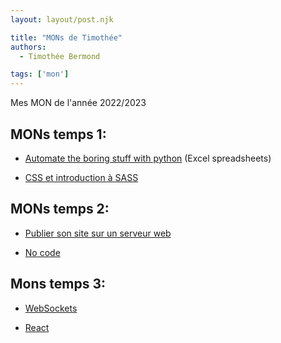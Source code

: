 ```yaml
---
layout: layout/post.njk

title: "MONs de Timothée"
authors:
  - Timothée Bermond

tags: ['mon']
---
```


<!-- début résumé -->
Mes MON de l'année 2022/2023
<!-- fin résumé -->

## MONs temps 1:

- [Automate the boring stuff with python](./Mes_MON/gglAppsScript) (Excel spreadsheets)

- [CSS et introduction à SASS](./Mes_MON/CSS)

## MONs temps 2:

- [Publier son site sur un serveur web](./Mes_MON/ServeurWeb)

- [No code](./Mes_MON/NoCode)

## Mons temps 3:

- [WebSockets](./Mes_MON/WebSockets)

- [React](./Mes_MON/React)